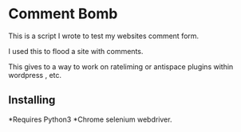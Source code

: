 # Comment Bomb

This is a script I wrote to test my websites comment form. 

I used this to flood a site with comments. 

This gives to a way to work on rateliming or antispace plugins within wordpress , etc. 

## Installing

*Requires Python3
*Chrome selenium webdriver.
